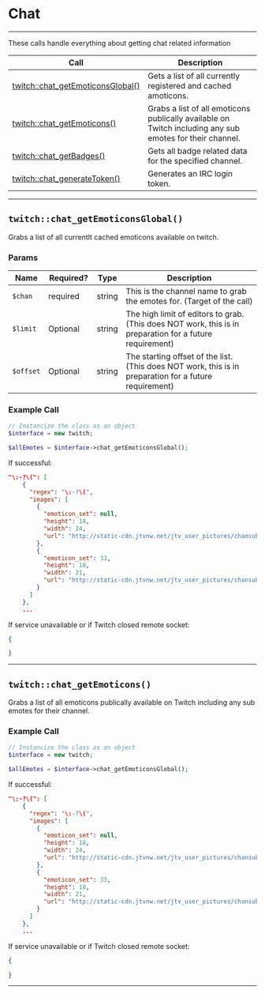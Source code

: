 # Chat  

***  

These calls handle everything about getting chat related information  

| Call | Description |
| ---- | ----------- |
| [twitch::chat_getEmoticonsGlobal()]() | Gets a list of all currently registered and cached amoticons. |
| [twitch::chat_getEmoticons()]() | Grabs a list of all emoticons publically available on Twitch including any sub emotes for their channel. |
| [twitch::chat_getBadges()]() | Gets all badge related data for the specified channel. |
| [twitch::chat_generateToken()]() | Generates an IRC login token. |  

***  

## `twitch::chat_getEmoticonsGlobal()`  

Grabs a list of all currentlt cached emoticons available on twitch.  

### Params

<table>
    <thead>
        <tr>
            <th>Name</th>
            <th width=20%>Required?</th>
            <th width="50">Type</th>
            <th width=99%>Description</th>
        </tr>
    </thead>
    <tbody>
        <tr>
            <td><code>$chan</code></td>
            <td>required</td>
            <td>string</td>
            <td>This is the channel name to grab the emotes for. (Target of the call)</td>
        </tr>
        <tr>
            <td><code>$limit</code></td>
            <td>Optional</td>
            <td>string</td>
            <td>The high limit of editors to grab.<br /> (This does NOT work, this is in preparation for a future requirement)</td>
        </tr>            
        <tr>
            <td><code>$offset</code></td>
            <td>Optional</td>
            <td>string</td>
            <td>The starting offset of the list.<br />  (This does NOT work, this is in preparation for a future requirement)</td>
        </tr>
    </tbody>
</table>

### Example Call 

```php
// Instancize the class as an object
$interface = new twitch;

$allEmotes = $interface->chat_getEmoticonsGlobal();
```

If successful:

```json
"\:-?\(": [
    {
      "regex": "\:-?\(",
      "images": [
        {
          "emoticon_set": null,
          "height": 18,
          "width": 24,
          "url": "http://static-cdn.jtvnw.net/jtv_user_pictures/chansub-global-emoticon-d570c4b3b8d8fc4d-24x18.png"
        },
        {
          "emoticon_set": 33,
          "height": 18,
          "width": 21,
          "url": "http://static-cdn.jtvnw.net/jtv_user_pictures/chansub-global-emoticon-c41c5c6c88f481cd-21x18.png"
        }
      ]
    },
    ...
```

If service unavailable or if Twitch closed remote socket:

```json
{

}
```

***  

## `twitch::chat_getEmoticons()`  

Grabs a list of all emoticons publically available on Twitch including any sub emotes for their channel.

### Example Call 

```php
// Instancize the class as an object
$interface = new twitch;

$allEmotes = $interface->chat_getEmoticonsGlobal();
```

If successful:

```json
"\:-?\(": [
    {
      "regex": "\:-?\(",
      "images": [
        {
          "emoticon_set": null,
          "height": 18,
          "width": 24,
          "url": "http://static-cdn.jtvnw.net/jtv_user_pictures/chansub-global-emoticon-d570c4b3b8d8fc4d-24x18.png"
        },
        {
          "emoticon_set": 33,
          "height": 18,
          "width": 21,
          "url": "http://static-cdn.jtvnw.net/jtv_user_pictures/chansub-global-emoticon-c41c5c6c88f481cd-21x18.png"
        }
      ]
    },
    ...
```

If service unavailable or if Twitch closed remote socket:

```json
{

}
```

***  
